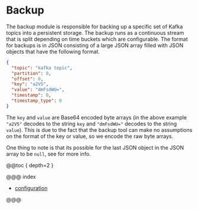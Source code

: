 # Backup

The backup module is responsible for backing up a specific set of Kafka topics into a persistent storage. The backup
runs as a continuous stream that is split depending on time buckets which are configurable. The format for backups is in
JSON consisting of a large JSON array filled with JSON objects that have the following format.

```json
{
  "topic": "kafka topic",
  "partition": 0,
  "offset": 0,
  "key": "a2V5",
  "value": "dmFsdWU=",
  "timestamp": 0,
  "timestamp_type": 0
}
```

The `key` and `value` are Base64 encoded byte arrays (in the above example `"a2V5"` decodes to the string `key`
and `"dmFsdWU="` decodes to the string `value`). This is due to the fact that the backup tool can make no assumptions on
the format of the key or value, so we encode the raw byte arrays.

One thing to note is that its possible for the last JSON object in the JSON array to be `null`, see for more info.

@@toc { depth=2 }

@@@ index

* [configuration](configuration.md)

@@@
